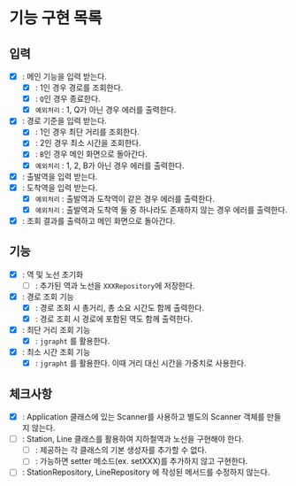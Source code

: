 # 기능 구현 목록
## 입력
- [X] : 메인 기능을 입력 받는다.
  - [X] : 1인 경우 경로를 조회한다.
  - [X] : `Q`인 경우 종료한다.
  - [X] `예외처리` : 1, Q가 아닌 경우 에러를 출력한다.

- [X] : 경로 기준을 입력 받는다.
  - [X] : 1인 경우 최단 거리를 조회한다.
  - [X] : 2인 경우 최소 시간을 조회한다.
  - [X] : `B`인 경우 메인 화면으로 돌아간다.
  - [X] `예외처리` : 1, 2, B가 아닌 경우 에러를 출력한다.

- [X] : 출발역을 입력 받는다.
- [X] : 도착역을 입력 받는다.
  - [X] `예외처리` : 출발역과 도착역이 같은 경우 에러를 출력한다.
  - [X] `예외처리` : 출발역과 도착역 둘 중 하나라도 존재하지 않는 경우 에러를 출력한다.
- [X] : 조회 결과를 출력하고 메인 화면으로 돌아간다.
  
## 기능
- [X] : 역 및 노선 초기화
  - [ ] : 추가된 역과 노선을 `XXXRepository`에 저장한다.

- [X] : 경로 조회 기능 
  - [X] : 경로 조회 시 총거리, 총 소요 시간도 함께 출력한다.
  - [X] : 경로 조회 시 경로에 포함된 역도 함께 출력한다.

- [X] : 최단 거리 조회 기능
  - [X] : `jgrapht` 를 활용한다.

- [X] : 최소 시간 조회 기능
  - [X] : `jgrapht` 를 활용한다. 이때 거리 대신 시간을 가중치로 사용한다.

## 체크사항
- [X] : Application 클래스에 있는 Scanner를 사용하고 별도의 Scanner 객체를 만들지 않는다.
- [ ] : Station, Line 클래스를 활용하여 지하철역과 노선을 구현해야 한다.
  - [ ] : 제공하는 각 클래스의 기본 생성자를 추가할 수 없다.
  - [ ] : 가능하면 setter 메소드(ex. setXXX)를 추가하지 않고 구현한다.
- [ ] : StationRepository, LineRepository 에 작성된 메서드를 수정하지 않는다.
